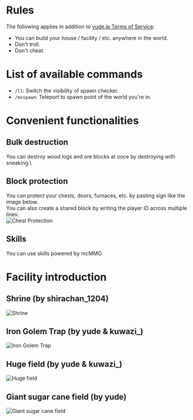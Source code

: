 # Rules
The following applies in addition to [yude.jp Terms of Service](https://yude.jp/tos):
* You can build your house / facility / etc. anywhere in the world.
* Don't troll.
* Don't cheat.

# List of available commands
* `/ll`: Switch the visibility of spawn checker.
* `/mvspawn`: Teleport to spawn point of the world you're in.

# Convenient functionalities
## Bulk destruction
You can destroy wood logs and ore blocks at once by destroying with sneaking.\
## Block protection
You can protect your chests, doors, furnaces, etc. by pasting sign like the image below.\
You can also create a shared block by writing the player ID across multiple lines. \
![Chest Protection](/static/images/minecraft/lockette/chest.png)
## Skills
You can use skills powered by mcMMO.

# Facility introduction
## Shrine (by shirachan_1204)
![Shrine](/static/images/minecraft/shrine.png)
## Iron Golem Trap (by yude & kuwazi_)
![Iron Golem Trap](/static/images/minecraft/golem_trap.png)
## Huge field (by yude & kuwazi_)
![Huge field](/static/images/minecraft/large_field.png)
## Giant sugar cane field  (by yude)
![Giant sugar cane field ](/static/images/minecraft/sugarcane.png)